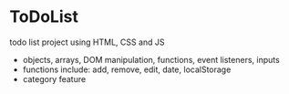 # ToDoList
todo list project using HTML, CSS and JS

- objects, arrays, DOM manipulation, functions, event listeners, inputs
- functions include: add, remove, edit, date, localStorage
- category feature
